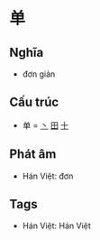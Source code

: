 # 单

## Nghĩa

* đơn giản

## Cấu trúc
* 单 = [丶](丶.md) [田](田.md) [十](十.md)

## Phát âm

* Hán Việt: đơn

## Tags
* Hán Việt: Hán Việt

<script>window.HANZI_FIELD='单';</script>
